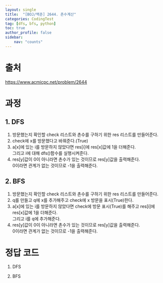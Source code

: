 ```yaml
---
layout: single
title:  "[BOJ/백준] 2644. 촌수계산"
categories: CodingTest
tag: [dfs, bfs, python]
toc: true
author_profile: false
sidebar:
    nav: "counts"
---
```


# 출처
<https://www.acmicpc.net/problem/2644>



  
  
# 과정
## 1. DFS
1. 방문했는지 확인할 check 리스트와 촌수를 구하기 위한 res 리스트를 만들어준다.
2. check에 x를 방문했다고 바꿔준다.(True)
2. a[x]에 있는 i를 방문하지 않았다면 res[i]에 res[x]값에 1을 더해준다.  
그리고 i에 대해 dfs()함수를 실행시켜준다.
3. res[y]값이 0이 아니라면 촌수가 있는 것이므로 res[y]값을 출력해준다.  
0이라면 관계가 없는 것이므로 -1을 출력해준다.
  

## 2. BFS
1. 방문했는지 확인할 check 리스트와 촌수를 구하기 위한 res 리스트를 만들어준다.
2. q를 만들고 q에 x를 추가해주고 check에 x 방문을 표시(True)한다.
3. a[x]에 있는 i를 방문하지 않았다면 check에 방문 표시(True)를 해주고 res[i]에 res[x]값에 1을 더해준다.  
그리고 i를 q에 추가해준다.
4. res[y]값이 0이 아니라면 촌수가 있는 것이므로 res[y]값을 출력해준다.  
0이라면 관계가 없는 것이므로 -1을 출력해준다. 




# 정답 코드
1. DFS
<script src="https://gist.github.com/kghees/6c349e337de4ffcb1fb6720fd678a345.js"></script>
  
    
2. BFS
<script src="https://gist.github.com/kghees/c06f87e6bf4f1fdb788ea1466b75170f.js"></script>
  
    




